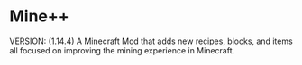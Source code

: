 # Mine++
VERSION: (1.14.4)
A Minecraft Mod that adds new recipes, blocks, and items all focused on improving the mining experience in Minecraft.
